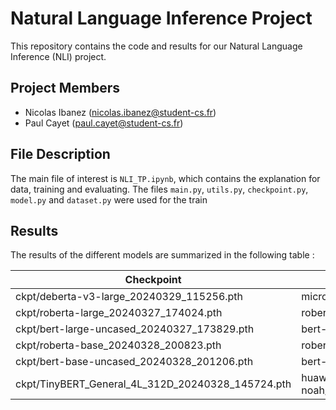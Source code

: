 # Natural Language Inference Project
This repository contains the code and results for our Natural Language Inference (NLI) project.

## Project Members
- Nicolas Ibanez (nicolas.ibanez@student-cs.fr)
- Paul Cayet (paul.cayet@student-cs.fr)
## File Description
The main file of interest is ``NLI_TP.ipynb``, which contains the explanation for data, training and evaluating. The files ``main.py``, ``utils.py``, ``checkpoint.py``, ``model.py`` and ``dataset.py`` were used for the train

## Results
The results of the different models are summarized in the following table :

| Checkpoint                                     | Model                        | Test Accuracy | Test Accuracy Both | Test Accuracy Swap |
|-----------------------------------------------|------------------------------|---------------|--------------------|--------------------|
| ckpt/deberta-v3-large_20240329_115256.pth    | microsoft/deberta-v3-large   | **0.9275244299674267** | **0.7808428338762216** | **0.594564332247557** |
| ckpt/roberta-large_20240327_174024.pth       | roberta-large                | 0.9228420195439739 | 0.7039902280130294 | 0.5855048859934854 |
| ckpt/bert-large-uncased_20240327_173829.pth  | bert-large-uncased           | 0.913578990228013 | 0.7034812703583062 | 0.5700325732899023 |
| ckpt/roberta-base_20240328_200823.pth        | roberta-base                 | 0.9098127035830619 | 0.729336319218241 | 0.5594462540716613 |
| ckpt/bert-base-uncased_20240328_201206.pth   | bert-base-uncased            | 0.9072679153094463 | 0.7406351791530945 | 0.5565960912052117 |
| ckpt/TinyBERT_General_4L_312D_20240328_145724.pth | huawei-noah/TinyBERT_General_4L_312D | 0.877442996742671 | 0.7351384364820847 | 0.5162866449511401 |
